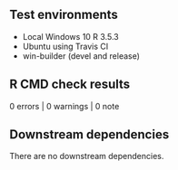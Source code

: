 ## Test environments
* Local Windows 10 R 3.5.3
* Ubuntu using Travis CI
* win-builder (devel and release)

## R CMD check results

0 errors | 0 warnings | 0 note

## Downstream dependencies
There are no downstream dependencies.
